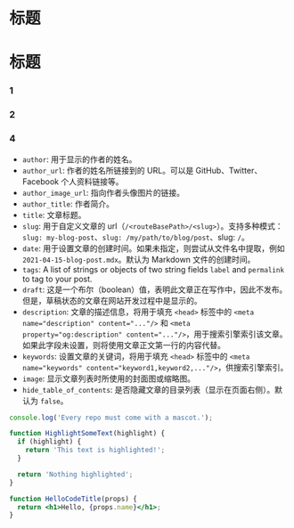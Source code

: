 # 标题


# 标题

### 1
### 2
### 4
- `author`: 用于显示的作者的姓名。
- `author_url`: 作者的姓名所链接到的 URL。可以是 GitHub、Twitter、Facebook 个人资料链接等。
- `author_image_url`: 指向作者头像图片的链接。
- `author_title`: 作者简介。
- `title`: 文章标题。
- `slug`: 用于自定义文章的 url（`/<routeBasePath>/<slug>`）。支持多种模式：`slug: my-blog-post`、`slug: /my/path/to/blog/post`、slug: `/`。
- `date`: 用于设置文章的创建时间。如果未指定，则尝试从文件名中提取，例如 `2021-04-15-blog-post.mdx`。默认为 Markdown 文件的创建时间。
- `tags`: A list of strings or objects of two string fields `label` and `permalink` to tag to your post.
- `draft`: 这是一个布尔（boolean）值，表明此文章正在写作中，因此不发布。但是，草稿状态的文章在网站开发过程中是显示的。
- `description`: 文章的描述信息，将用于填充 `<head>` 标签中的 `<meta name="description" content="..."/>` 和 `<meta property="og:description" content="..."/>`，用于搜索引擎索引该文章。如果此字段未设置，则将使用文章正文第一行的内容代替。
- `keywords`: 设置文章的关键词，将用于填充 `<head>` 标签中的 `<meta name="keywords" content="keyword1,keyword2,..."/>`，供搜索引擎索引。
- `image`: 显示文章列表时所使用的封面图或缩略图。
- `hide_table_of_contents`: 是否隐藏文章的目录列表（显示在页面右侧）。默认为 `false`。

```jsx title="s"
console.log('Every repo must come with a mascot.');
```

```jsx {1}
function HighlightSomeText(highlight) {
  if (highlight) {
    return 'This text is highlighted!';
  }

  return 'Nothing highlighted';
}
```

```jsx title="/src/components/HelloCodeTitle.js"
function HelloCodeTitle(props) {
  return <h1>Hello, {props.name}</h1>;
}
```
